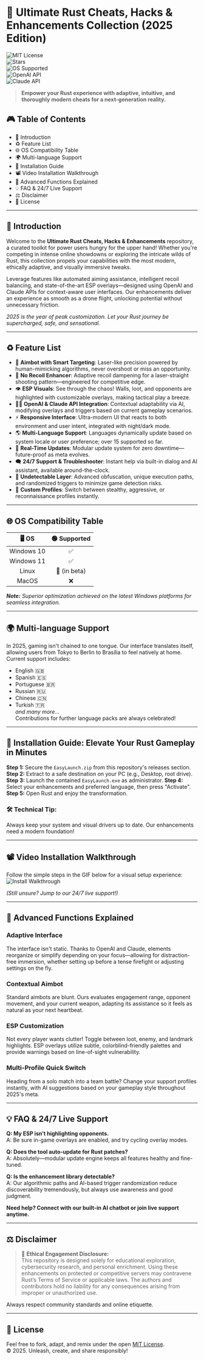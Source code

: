 # 🚀 Ultimate Rust Cheats, Hacks & Enhancements Collection (2025 Edition)  

![MIT License](https://img.shields.io/badge/License-MIT-yellow.svg)  
![Stars](https://img.shields.io/github/stars/?style=social)  
![OS Supported](https://img.shields.io/badge/OS-Windows%2010%2B-blue.svg)  
![OpenAI API](https://img.shields.io/badge/OpenAI-API-green)  
![Claude API](https://img.shields.io/badge/Claude-API-red)  

> **Empower your Rust experience with adaptive, intuitive, and thoroughly modern cheats for a next-generation reality.**

## 🎮 Table of Contents
- 📑 Introduction
- ♻️ Feature List
- 🌐 OS Compatibility Table
- 🌍 Multi-language Support
- 👾 Installation Guide
- 📽 Video Installation Walkthrough
- 🦾 Advanced Functions Explained
- 💡 FAQ & 24/7 Live Support
- ⚖️ Disclaimer
- 📄 License

---

## 📑 Introduction

Welcome to the **Ultimate Rust Cheats, Hacks & Enhancements** repository, a curated toolkit for power users hungry for the upper hand! Whether you're competing in intense online showdowns or exploring the intricate wilds of Rust, this collection propels your capabilities with the most modern, ethically adaptive, and visually immersive tweaks.  

Leverage features like automated aiming assistance, intelligent recoil balancing, and state-of-the-art ESP overlays—designed using OpenAI and Claude APIs for context-aware user interfaces. Our enhancements deliver an experience as smooth as a drone flight, unlocking potential without unnecessary friction.

*2025 is the year of peak customization. Let your Rust journey be supercharged, safe, and sensational.*

---

## ♻️ Feature List

- 🎯 **Aimbot with Smart Targeting**: Laser-like precision powered by human-mimicking algorithms, never overshoot or miss an opportunity.
- 🎯 **No Recoil Enhancer**: Adaptive recoil dampening for a laser-straight shooting pattern—engineered for competitive edge.
- 👁 **ESP Visuals**: See through the chaos! Walls, loot, and opponents are highlighted with customizable overlays, making tactical play a breeze.
- 🧑‍💻 **OpenAI & Claude API Integration**: Contextual adaptability via AI, modifying overlays and triggers based on current gameplay scenarios.
- ⚡ **Responsive Interface**: Ultra-modern UI that reacts to both environment and user intent, integrated with night/dark mode.
- 🌎 **Multi-Language Support**: Languages dynamically update based on system locale or user preference; over 15 supported so far.
- 🔄 **Real-Time Updates**: Modular update system for zero downtime—future-proof as meta evolves.
- 🗨 **24/7 Support & Troubleshooter**: Instant help via built-in dialog and AI assistant, available around-the-clock.
- 🦾 **Undetectable Layer**: Advanced obfuscation, unique execution paths, and randomized triggers to minimize game detection risks.
- 🎨 **Custom Profiles**: Switch between stealthy, aggressive, or reconnaissance profiles instantly.

---

## 🌐 OS Compatibility Table

| 🖥️ OS          | 🟢 Supported |
|:--------------:|:-----------:|
| Windows 10     | ✅          |
| Windows 11     | ✅          |
| Linux          | 🚧 (in beta)|
| MacOS          | ❌          |

_**Note:** Superior optimization achieved on the latest Windows platforms for seamless integration._

---

## 🌍 Multi-language Support

In 2025, gaming isn't chained to one tongue. Our interface translates itself, allowing users from Tokyo to Berlin to Brasília to feel natively at home. Current support includes:  
- English 🇬🇧
- Spanish 🇪🇸
- Portuguese 🇧🇷
- Russian 🇷🇺
- Chinese 🇨🇳
- Turkish 🇹🇷  
_and many more..._  
Contributions for further language packs are always celebrated!

---

## 👾 Installation Guide: Elevate Your Rust Gameplay in Minutes

**Step 1:** Secure the `EasyLaunch.zip` from this repository's releases section.  
**Step 2:** Extract to a safe destination on your PC (e.g., Desktop, root drive).  
**Step 3:** Launch the contained `EasyLaunch.exe` as administrator.
**Step 4:** Select your enhancements and preferred language, then press "Activate".
**Step 5:** Open Rust and enjoy the transformation.

### 🛠️ Technical Tip:  
Always keep your system and visual drivers up to date. Our enhancements need a modern foundation!

---

## 📽 Video Installation Walkthrough

Follow the simple steps in the GIF below for a visual setup experience:  
![Install Walkthrough](https://i.imgur.com/Js67NIU.gif)

_(Still unsure? Jump to our 24/7 live support!)_

---

## 🦾 Advanced Functions Explained

### Adaptive Interface  
The interface isn't static. Thanks to OpenAI and Claude, elements reorganize or simplify depending on your focus—allowing for distraction-free immersion, whether setting up before a tense firefight or adjusting settings on the fly.

### Contextual Aimbot  
Standard aimbots are blunt. Ours evaluates engagement range, opponent movement, and your current weapon, adapting its assistance so it feels as natural as your next heartbeat.

### ESP Customization  
Not every player wants clutter! Toggle between loot, enemy, and landmark highlights. ESP overlays utilize subtle, colorblind-friendly palettes and provide warnings based on line-of-sight vulnerability.

### Multi-Profile Quick Switch  
Heading from a solo match into a team battle? Change your support profiles instantly, with AI suggestions based on your gameplay style throughout 2025's meta.

---

## 💡 FAQ & 24/7 Live Support

**Q: My ESP isn’t highlighting opponents.**  
A: Be sure in-game overlays are enabled, and try cycling overlay modes.

**Q: Does the tool auto-update for Rust patches?**  
A: Absolutely—modular update engine keeps all features healthy and fine-tuned.

**Q: Is the enhancement library detectable?**  
A: Our algorithmic paths and AI-based trigger randomization reduce discoverability tremendously, but always use awareness and good judgment.

**Need help? Connect with our built-in AI chatbot or join live support anytime.**

---

## ⚖️ Disclaimer

> 🚩 **Ethical Engagement Disclosure:**  
This repository is designed solely for educational exploration, cybersecurity research, and personal enrichment. Using these enhancements on protected or competitive servers may contravene Rust’s Terms of Service or applicable laws. The authors and contributors hold no liability for any consequences arising from improper or unauthorized use.

Always respect community standards and online etiquette.

---

## 📄 License

Feel free to fork, adapt, and remix under the open [MIT License](https://opensource.org/licenses/MIT).  
© 2025. Unleash, create, and share responsibly!